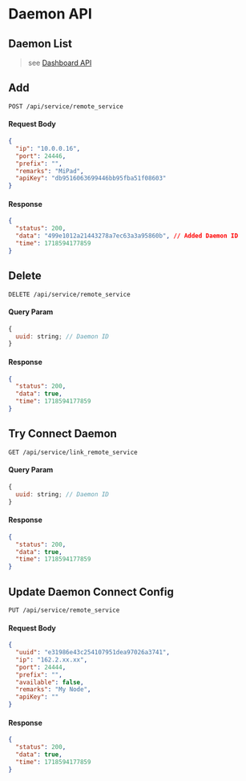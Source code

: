 # Daemon API

## Daemon List

> see [Dashboard API](./api_dashboard.md#get-overview-info)

## Add

```http
POST /api/service/remote_service
```

#### Request Body

```json
{
  "ip": "10.0.0.16",
  "port": 24446,
  "prefix": "",
  "remarks": "MiPad",
  "apiKey": "db9516063699446bb95fba51f08603"
}
```

#### Response

```json
{
  "status": 200,
  "data": "499e1012a21443278a7ec63a3a95860b", // Added Daemon ID
  "time": 1718594177859
}
```

## Delete

```http
DELETE /api/service/remote_service
```

#### Query Param

```js
{
  uuid: string; // Daemon ID
}
```

#### Response

```json
{
  "status": 200,
  "data": true,
  "time": 1718594177859
}
```

## Try Connect Daemon

```http
GET /api/service/link_remote_service
```

#### Query Param

```js
{
  uuid: string; // Daemon ID
}
```

#### Response

```json
{
  "status": 200,
  "data": true,
  "time": 1718594177859
}
```

## Update Daemon Connect Config

```http
PUT /api/service/remote_service
```

#### Request Body

```json
{
  "uuid": "e31986e43c254107951dea97026a3741",
  "ip": "162.2.xx.xx",
  "port": 24444,
  "prefix": "",
  "available": false,
  "remarks": "My Node",
  "apiKey": ""
}
```

#### Response

```json
{
  "status": 200,
  "data": true,
  "time": 1718594177859
}
```
